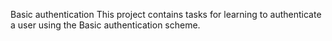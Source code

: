 Basic authentication
This project contains tasks for learning to authenticate a user using the Basic authentication scheme.